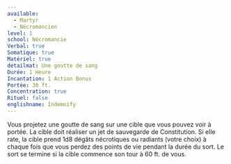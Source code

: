 ```yaml
---
available:
  - Martyr
  - Nécromancien
level: 1
school: Nécromancie
Verbal: true
Somatique: true
Matériel: true
detailmat: Une goutte de sang
Durée: 1 Heure
Incantation: 1 Action Bonus
Portée: 30 ft.
Concentration: true
Rituel: false
englishname: Indemnify
---
```

Vous projetez une goutte de sang sur une cible que vous pouvez voir à portée. La cible doit réaliser un jet de sauvegarde de Constitution. Si elle rate, la cible prend 1d8 dégâts nécrotiques ou radiants (votre choix) à chaque fois que vous perdez des points de vie pendant la durée du sort. Le sort se termine si la cible commence son tour à 60 ft. de vous.
